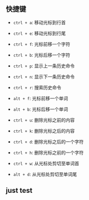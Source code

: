 



## 快捷键
- `ctrl + a`:  移动光标到行首
- `ctrl + e`:  移动光标到行尾

- `ctrl + f`:  光标前移一个字符
- `ctrl + b`:  光标后移一个字符

- `ctrl + p`:  显示上一条历史命令
- `ctrl + n`:  显示下一条历史命令
- `ctrl + r`:  搜索历史命令

- `alt + f`:   光标前移一个单词
- `alt + b`:   光标后移一个单词

- `ctrl + u`:  删除光标之前的内容
- `ctrl + k`:  删除光标之后的内容

- `ctrl + d`:  删除光标之后的一个字符
- `ctrl + h`:  删除光标之前的一个字符

- `ctrl + w`:  从光标处剪切至单词首
- `alt + d`:   从光标处剪切至单词尾

## just test
